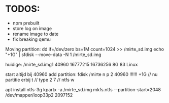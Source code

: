 # TODOS:
- npm prebuilt
- store log on image
- rename image to date
- fix breaking qemu


Moving partition:
dd if=/dev/zero bs=1M count=1024 >> /mirte_sd.img
echo "+1G" | sfdisk --move-data -N 1 /mirte_sd.img

huidige:
/mirte_sd.img1      40960 16777215 16736256   8G 83 Linux

start altijd bij 40960
add partition:
fdisk /mirte
n
p
2
40960 !!!!!!
+1G
// nu partitie erbij 
t // type
2 
7 // ntfs
w


apt install ntfs-3g
kpartx -a /mirte_sd.img
mkfs.ntfs --partition-start=2048 /dev/mapper/loop33p2  2097152